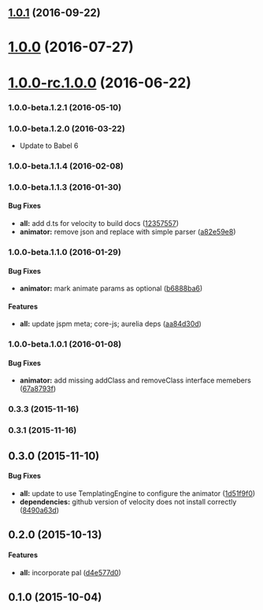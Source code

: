 <a name="1.0.1"></a>
## [1.0.1](https://github.com/aurelia/animator-velocity/compare/1.0.0...v1.0.1) (2016-09-22)



<a name="1.0.0"></a>
# [1.0.0](https://github.com/aurelia/animator-velocity/compare/1.0.0-rc.1.0.0...v1.0.0) (2016-07-27)



<a name="1.0.0-rc.1.0.0"></a>
# [1.0.0-rc.1.0.0](https://github.com/aurelia/animator-velocity/compare/1.0.0-beta.2.0.1...v1.0.0-rc.1.0.0) (2016-06-22)



### 1.0.0-beta.1.2.1 (2016-05-10)


### 1.0.0-beta.1.2.0 (2016-03-22)

* Update to Babel 6

### 1.0.0-beta.1.1.4 (2016-02-08)


### 1.0.0-beta.1.1.3 (2016-01-30)


#### Bug Fixes

* **all:** add d.ts for velocity to build docs ([12357557](https://github.com/aurelia/animator-velocity/commit/12357557e1161a8e90f0488f92d9c378cf4f3bb5))
* **animator:** remove json and replace with simple parser ([a82e59e8](https://github.com/aurelia/animator-velocity/commit/a82e59e87b2ba2c9bcf806a5079562a6b12889e3))


### 1.0.0-beta.1.1.0 (2016-01-29)


#### Bug Fixes

* **animator:** mark animate params as optional ([b6888ba6](https://github.com/aurelia/animator-velocity/commit/b6888ba645810911ac490d7b8ee121574500700d))


#### Features

* **all:** update jspm meta; core-js; aurelia deps ([aa84d30d](https://github.com/aurelia/animator-velocity/commit/aa84d30d3cc1b63eee633d105289af768eb4deaf))


### 1.0.0-beta.1.0.1 (2016-01-08)


#### Bug Fixes

* **animator:** add missing addClass and removeClass interface memebers ([67a8793f](https://github.com/aurelia/animator-velocity/commit/67a8793fcac53ab7d079d619050377f529bc29c5))


### 0.3.3 (2015-11-16)


### 0.3.1 (2015-11-16)


## 0.3.0 (2015-11-10)


#### Bug Fixes

* **all:** update to use TemplatingEngine to configure the animator ([1d51f9f0](https://github.com/aurelia/animator-velocity/commit/1d51f9f08a1c155d71fad44a6efe9346f73c466e))
* **dependencies:** github version of velocity does not install correctly ([8490a63d](https://github.com/aurelia/animator-velocity/commit/8490a63d4b4a8efa940969f576932b001fd26476))


## 0.2.0 (2015-10-13)


#### Features

* **all:** incorporate pal ([d4e577d0](https://github.com/aurelia/animator-velocity/commit/d4e577d0ff4ca73f3809062d2e86a518c5822a75))


## 0.1.0 (2015-10-04)
